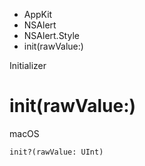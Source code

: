 

- AppKit
- NSAlert
- NSAlert.Style
-  init(rawValue:) 

Initializer

# init(rawValue:)

macOS

``` source
init?(rawValue: UInt)
```

